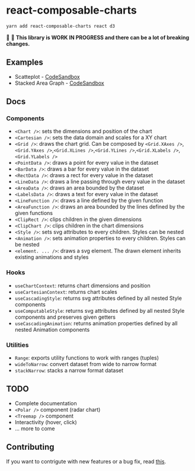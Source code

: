 # react-composable-charts

```sh
yarn add react-composable-charts react d3
```

🚨 🚧 **This library is WORK IN PROGRESS and there can be a lot of breaking changes.**

## Examples

- Scatteplot - [CodeSandbox](https://codesandbox.io/s/rcc-scatterplot-gus8g)
- Stacked Area Graph - [CodeSandbox](https://codesandbox.io/s/rcc-stacked-area-d1xrx?file=/src/App.tsx)

## Docs

### Components

- `<Chart />`: sets the dimensions and position of the chart
- `<Cartesian />`: sets the data domain and scales for a XY chart
- `<Grid />`: draws the chart grid. Can be composed by `<Grid.XAxes />`, `<Grid.YAxes />`,`<Grid.XLines />`,`<Grid.YLines />`,`<Grid.XLabels />`,`<Grid.YLabels />`
- `<PointData />`: draws a point for every value in the dataset
- `<BarData />`: draws a bar for every value in the dataset
- `<RectData />`: draws a rect for every value in the dataset
- `<LineData />`: draws a line passing through every value in the dataset
- `<AreaData />`: draws an area bounded by the dataset
- `<LabelsData />`: draws a text for every value in the dataset
- `<LineFunction />`: draws a line defined by the given function
- `<AreaFunction />`: draws an area bounded by the lines defined by the given functions
- `<ClipRect />`: clips children in the given dimensions
- `<ClipChart />`: clips children in the chart dimensions
- `<Style />`: sets svg attributes to every children. Styles can be nested
- `<Animation />`: sets animation properties to every children. Styles can be nested
- `<element. ... />`: draws a svg element. The drawn element inherits existing animations and styles

### Hooks

- `useChartContext`: returns chart dimensions and position
- `useCartesianContext`: returns chart scales
- `useCascadingStyle`: returns svg attributes defined by all nested Style components
- `useComputableStyle`: returns svg attributes defined by all nested Style components and preserves given getters
- `useCascadingAnimation`: returns animation properties defined by all nested Animation components

### Utilities

- `Range`: exports utility functions to work with ranges (tuples)
- `wideToNarrow`: convert dataset from wide to narrow format
- `stackNarrow`: stacks a narrow format dataset

## TODO

- Complete documentation
- `<Polar />` component (radar chart)
- `<Treemap />` component
- Interactivity (hover, click)
- ... more to come

## Contributing

If you want to contrigute with new features or a bug fix, read [this](CONTRIBUTING.md).
